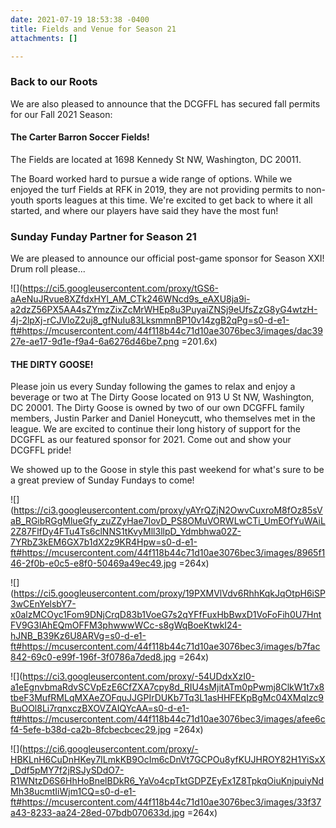 ```yaml
---
date: 2021-07-19 18:53:38 -0400
title: Fields and Venue for Season 21
attachments: []

---
```

### **Back to our Roots**

We are also pleased to announce that the DCGFFL has secured fall permits for our Fall 2021 Season:

#### The Carter Barron Soccer Fields!

The Fields are located at 1698 Kennedy St NW, Washington, DC 20011.

The Board worked hard to pursue a wide range of options. While we enjoyed the turf Fields at RFK in 2019, they are not providing permits to non-youth sports leagues at this time. We're excited to get back to where it all started, and where our players have said they have the most fun!

### **Sunday Funday Partner for Season 21**

We are pleased to announce our official post-game sponsor for Season XXI! Drum roll please...

![](https://ci5.googleusercontent.com/proxy/tGS6-aAeNuJRvue8XZfdxHYl_AM_CTk246WNcd9s_eAXU8ja9i-a2dzZ56PX5AA4sZYmzZixZcMrWHEp8u3PuyaiZNSj9eUfsZzG8yG4wtzH-4j-2lpXj-rCJVloZ2uj8_gfNuIu83LksmmnBP10v14zgB2qPg=s0-d-e1-ft#https://mcusercontent.com/44f118b44c71d10ae3076bec3/images/dac3927e-ae17-9d1e-f9a4-6a6276d46be7.png =201.6x)

#### THE DIRTY GOOSE!

Please join us every Sunday following the games to relax and enjoy a beverage or two at The Dirty Goose located on 913 U St NW, Washington, DC 20001. The Dirty Goose is owned by two of our own DCGFFL family members, Justin Parker and Daniel Honeycutt, who themselves met in the league. We are excited to continue their long history of support for the DCGFFL as our featured sponsor for 2021. Come out and show your DCGFFL pride!

We showed up to the Goose in style this past weekend for what's sure to be a great preview of Sunday Fundays to come!

![](https://ci3.googleusercontent.com/proxy/yAYrQZjN2OwvCuxroM8fOz85sVaB_RGibRGgMlueGfy_zuZZyHae7IovD_PS8OMuVORWLwCTi_UmEOfYuWAiL2Z87FlfDy4FTu4Ts6clNNS1tKvyMll3llpD_Ydmbhwa02Z-7YRbZ3kEM6GX7b1dX2z9KR4Hpw=s0-d-e1-ft#https://mcusercontent.com/44f118b44c71d10ae3076bec3/images/8965f146-2f0b-e0c5-e8f0-50469a49ec49.jpg =264x)

![](https://ci5.googleusercontent.com/proxy/19PXMVlVdv6RhhKqkJqOtpH6iSP3wCEnYelsbY7-x0alzMCOyc1Fom9DNjCrqD83b1VoeG7s2qYFfFuxHbBwxD1VoFoFih0U7HntFV9G3IAhEQmOFFM3phwwwWCc-s8gWqBoeKtwkI24-hJNB_B39Kz6U8ARVg=s0-d-e1-ft#https://mcusercontent.com/44f118b44c71d10ae3076bec3/images/b7fac842-69c0-e99f-196f-3f0786a7ded8.jpg =264x)

![](https://ci3.googleusercontent.com/proxy/-54UDdxXzI0-a1eEgnvbmaRdvSCVpEzE6CfZXA7cpy8d_RIU4sMjitATm0pPwmj8ClkW1t7x8tbeF3MufRMLqMXAeZOFquJJGPIrDUKb7Tq3L1asHHFEKpBgMc04XMqIzc9BuOOl8Li7rqnxczBXOVZAIQYcAA=s0-d-e1-ft#https://mcusercontent.com/44f118b44c71d10ae3076bec3/images/afee6cf4-5efe-b38d-ca2b-8fcbecbcec29.jpg =264x)

![](https://ci6.googleusercontent.com/proxy/-HBKLnH6CuDnHKey7ILmkKB9OcIm6cDnVt7GCPOu8yfKUJHROY82H1YiSxX_Ddf5pMY7f2jRSJySDdO7-R1WNtzD6S6HhHoBnelBDkR6_YaVo4cpTktGDPZEyEx1Z8TpkqOiuKnjpuiyNdMh38ucmtIiWjm1CQ=s0-d-e1-ft#https://mcusercontent.com/44f118b44c71d10ae3076bec3/images/33f37a43-8233-aa24-28ed-07bdb070633d.jpg =264x)